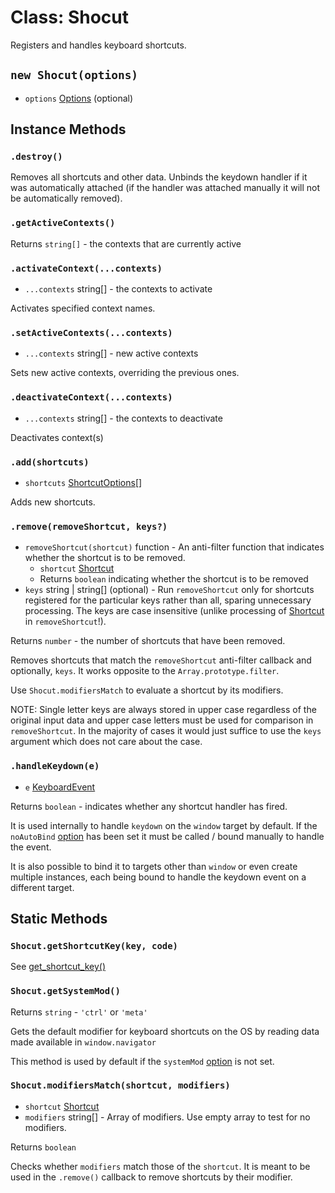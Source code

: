 # Class: Shocut

Registers and handles keyboard shortcuts.

## `new Shocut(options)`

* `options` [Options](structures/options.md) (optional)

## Instance Methods

### `.destroy()`

Removes all shortcuts and other data. Unbinds the keydown handler if it was automatically attached (if the handler was attached manually it will not be automatically removed).

### `.getActiveContexts()`

Returns `string[]` - the contexts that are currently active

### `.activateContext(...contexts)`

* `...contexts` string[] - the contexts to activate

Activates specified context names.

### `.setActiveContexts(...contexts)`

* `...contexts` string[] - new active contexts

Sets new active contexts, overriding the previous ones.

### `.deactivateContext(...contexts)`

* `...contexts` string[]  - the contexts to deactivate

Deactivates context(s)

### `.add(shortcuts)`

* `shortcuts` [ShortcutOptions](./structures/shortcut_options.md)[]

Adds new shortcuts.

### `.remove(removeShortcut, keys?)`

* `removeShortcut(shortcut)` function - An anti-filter function that indicates whether the shortcut is to be removed.
  * `shortcut` [Shortcut](./structures/shortcut.md)
  * Returns `boolean` indicating whether the shortcut is to be removed
* `keys` string | string[] (optional) - Run `removeShortcut` only for shortcuts registered for the particular keys rather than all, sparing unnecessary processing. The keys are case insensitive (unlike processing of [Shortcut](./structures/shortcut.md) in `removeShortcut`!).

Returns `number` - the number of shortcuts that have been removed.

Removes shortcuts that match the `removeShortcut` anti-filter callback and optionally, `keys`. It works opposite to the `Array.prototype.filter`.

Use `Shocut.modifiersMatch` to evaluate a shortcut by its modifiers.

NOTE: Single letter keys are always stored in upper case regardless of the original input data
and upper case letters must be used for comparison in `removeShortcut`. In the majority of
cases it would just suffice to use the `keys` argument which does not care about the case.

### `.handleKeydown(e)`

* `e` [KeyboardEvent](https://developer.mozilla.org/en-US/docs/Web/API/KeyboardEvent)

Returns `boolean` - indicates whether any shortcut handler has fired.

It is used internally to handle `keydown` on the `window` target by default. If the `noAutoBind` [option](./structures/options.md) has been set it must be called / bound manually to handle the event.

It is also possible to bind it to targets other than `window` or even create multiple instances, each being bound to handle the keydown event on a different target.

## Static Methods

### `Shocut.getShortcutKey(key, code)`

See [get_shortcut_key()](./shortcut_key.md)

### `Shocut.getSystemMod()`

Returns `string` - `'ctrl'` or `'meta'`

Gets the default modifier for keyboard shortcuts on the OS by reading data made available in `window.navigator`

This method is used by default if the `systemMod` [option](./structures/options.md) is not set.

### `Shocut.modifiersMatch(shortcut, modifiers)`

* `shortcut` [Shortcut](./structures/shortcut.md)
* `modifiers` string[] - Array of modifiers. Use empty array to test for no modifiers.

Returns `boolean`

Checks whether `modifiers` match those of the `shortcut`. It is meant to be used in the `.remove()` callback to remove shortcuts by their modifier.

